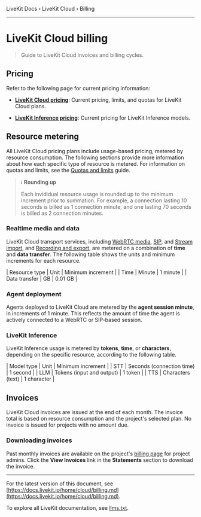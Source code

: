 LiveKit Docs › LiveKit Cloud › Billing

---

# LiveKit Cloud billing

> Guide to LiveKit Cloud invoices and billing cycles.

## Pricing

Refer to the following page for current pricing information:

- **[LiveKit Cloud pricing](https://livekit.io/pricing)**: Current pricing, limits, and quotas for LiveKit Cloud plans.

- **[LiveKit Inference pricing](https://livekit.io/pricing/inference)**: Current pricing for LiveKit Inference models.

## Resource metering

All LiveKit Cloud pricing plans include usage-based pricing, metered by resource consumption. The following sections provide more information about how each specific type of resource is metered. For information on quotas and limits, see the [Quotas and limits](https://docs.livekit.io/home/cloud/quotas-and-limits.md) guide.

> ℹ️ **Rounding up**
> 
> Each invididual resource usage is rounded up to the minimum increment prior to summation. For example, a connection lasting 10 seconds is billed as 1 connection minute, and one lasting 70 seconds is billed as 2 connection minutes.

### Realtime media and data

LiveKit Cloud transport services, including [WebRTC media](https://docs.livekit.io/home/client/tracks.md), [SIP](https://docs.livekit.io/sip.md), and [Stream import](https://docs.livekit.io/home/ingress/overview.md), and [Recording and export](https://docs.livekit.io/home/egress/overview.md), are metered on a combination of **time** and **data transfer**. The following table shows the units and minimum increments for each resource.

| Resource type | Unit | Minimum increment |
| Time | Minute | 1 minute |
| Data transfer | GB | 0.01 GB |

### Agent deployment

Agents deployed to LiveKit Cloud are metered by the **agent session minute**, in increments of 1 minute. This reflects the amount of time the agent is actively connected to a WebRTC or SIP-based session.

### LiveKit Inference

LiveKit Inference usage is metered by **tokens**, **time**, or **characters**, depending on the specific resource, according to the following table.

| Model type | Unit | Minimum increment |
| STT | Seconds (connection time) | 1 second |
| LLM | Tokens (input and output) | 1 token |
| TTS | Characters (text) | 1 character |

## Invoices

LiveKit Cloud invoices are issued at the end of each month. The invoice total is based on resource consumption and the project's selected plan. No invoice is issued for projects with no amount due.

### Downloading invoices

Past monthly invoices are available on the project's [billing page](https://cloud.livekit.io/projects/p_/billing) for project admins. Click the **View Invoices** link in the **Statements** section to download the invoice.

---


For the latest version of this document, see [https://docs.livekit.io/home/cloud/billing.md](https://docs.livekit.io/home/cloud/billing.md).

To explore all LiveKit documentation, see [llms.txt](https://docs.livekit.io/llms.txt).